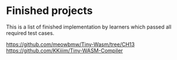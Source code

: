# Finished projects

This is a list of finished implementation by learners which passed all required test cases.

https://github.com/meowbmw/Tiny-Wasm/tree/CH13
https://github.com/KKiiim/Tiny-WASM-Compiler
